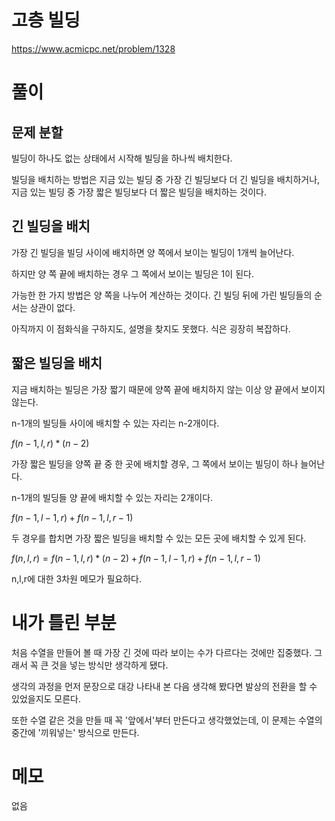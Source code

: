 # 고층 빌딩

https://www.acmicpc.net/problem/1328

# 풀이

## 문제 분할

빌딩이 하나도 없는 상태에서 시작해 빌딩을 하나씩 배치한다.

빌딩을 배치하는 방법은 지금 있는 빌딩 중 가장 긴 빌딩보다 더 긴 빌딩을 배치하거나, 지금 있는 빌딩 중 가장 짧은 빌딩보다 더 짧은 빌딩을 배치하는 것이다.

## 긴 빌딩을 배치

가장 긴 빌딩을 빌딩 사이에 배치하면 양 쪽에서 보이는 빌딩이 1개씩 늘어난다.

하지만 양 쪽 끝에 배치하는 경우 그 쪽에서 보이는 빌딩은 1이 된다.

가능한 한 가지 방법은 양 쪽을 나누어 계산하는 것이다. 긴 빌딩 뒤에 가린 빌딩들의 순서는 상관이 없다.

아직까지 이 점화식을 구하지도, 설명을 찾지도 못했다. 식은 굉장히 복잡하다.

## 짧은 빌딩을 배치

지금 배치하는 빌딩은 가장 짧기 때문에 양쪽 끝에 배치하지 않는 이상 양 끝에서 보이지 않는다.

n-1개의 빌딩들 사이에 배치할 수 있는 자리는 n-2개이다.

$f(n-1,l,r)*(n-2)$

가장 짧은 빌딩을 양쪽 끝 중 한 곳에 배치할 경우, 그 쪽에서 보이는 빌딩이 하나 늘어난다.

n-1개의 빌딩들 양 끝에 배치할 수 있는 자리는 2개이다.

$f(n-1,l-1,r)+f(n-1,l,r-1)$

두 경우를 합치면 가장 짧은 빌딩을 배치할 수 있는 모든 곳에 배치할 수 있게 된다.

$f(n,l,r)=f(n-1,l,r)*(n-2)+f(n-1,l-1,r)+f(n-1,l,r-1)$

n,l,r에 대한 3차원 메모가 필요하다.

# 내가 틀린 부분

처음 수열을 만들어 볼 때 가장 긴 것에 따라 보이는 수가 다르다는 것에만 집중했다. 그래서 꼭 큰 것을 넣는 방식만 생각하게 됐다.

생각의 과정을 먼저 문장으로 대강 나타내 본 다음 생각해 봤다면 발상의 전환을 할 수 있었을지도 모른다.

또한 수열 같은 것을 만들 때 꼭 '앞에서'부터 만든다고 생각했었는데, 이 문제는 수열의 중간에 '끼워넣는' 방식으로 만든다.

# 메모

없음